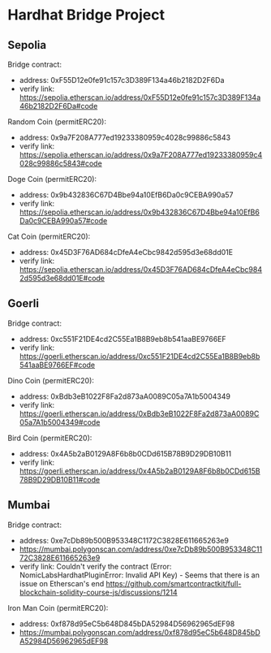 # Hardhat Bridge Project

## Sepolia
Bridge contract:
 - address: 0xF55D12e0fe91c157c3D389F134a46b2182D2F6Da
 - verify link: https://sepolia.etherscan.io/address/0xF55D12e0fe91c157c3D389F134a46b2182D2F6Da#code

Random Coin (permitERC20):
 - address: 0x9a7F208A777ed19233380959c4028c99886c5843
 - verify link: https://sepolia.etherscan.io/address/0x9a7F208A777ed19233380959c4028c99886c5843#code

Doge Coin (permitERC20):
 - address: 0x9b432836C67D4Bbe94a10EfB6Da0c9CEBA990a57
 - verify link: https://sepolia.etherscan.io/address/0x9b432836C67D4Bbe94a10EfB6Da0c9CEBA990a57#code

Cat Coin (permitERC20):
 - address: 0x45D3F76AD684cDfeA4eCbc9842d595d3e68dd01E
 - verify link: https://sepolia.etherscan.io/address/0x45D3F76AD684cDfeA4eCbc9842d595d3e68dd01E#code

## Goerli
Bridge contract:
 - address: 0xc551F21DE4cd2C55Ea1B8B9eb8b541aaBE9766EF
 - verify link: https://goerli.etherscan.io/address/0xc551F21DE4cd2C55Ea1B8B9eb8b541aaBE9766EF#code

Dino Coin (permitERC20):
 - address: 0xBdb3eB1022F8Fa2d873aA0089C05a7A1b5004349
 - verify link: https://goerli.etherscan.io/address/0xBdb3eB1022F8Fa2d873aA0089C05a7A1b5004349#code

Bird Coin (permitERC20):
 - address: 0x4A5b2aB0129A8F6b8b0CDd615B78B9D29DB10B11
 - verify link: https://goerli.etherscan.io/address/0x4A5b2aB0129A8F6b8b0CDd615B78B9D29DB10B11#code

## Mumbai
Bridge contract:
 - address: 0xe7cDb89b500B953348C1172C3828E611665263e9
 - https://mumbai.polygonscan.com/address/0xe7cDb89b500B953348C1172C3828E611665263e9
 - verify link: Couldn't verify the contract (Error: NomicLabsHardhatPluginError: Invalid API Key) - Seems that there is an issue on Etherscan's end https://github.com/smartcontractkit/full-blockchain-solidity-course-js/discussions/1214

Iron Man Coin (permitERC20):
 - address: 0xf878d95eC5b648D845bDA52984D56962965dEF98
 - https://mumbai.polygonscan.com/address/0xf878d95eC5b648D845bDA52984D56962965dEF98

